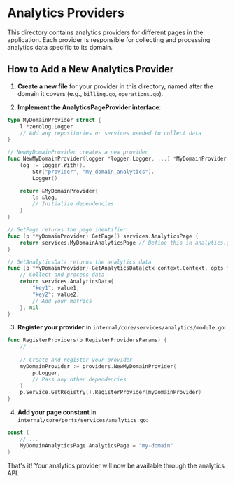 <!--
Copyright 2023-2025 Eric Moss
Licensed under FSL-1.1-ALv2 (Functional Source License 1.1, Apache 2.0 Future)
Full license: https://github.com/emoss08/Trenova/blob/master/LICENSE.md-->
# Analytics Providers

This directory contains analytics providers for different pages in the application. Each provider is responsible for collecting and processing analytics data specific to its domain.

## How to Add a New Analytics Provider

1. **Create a new file** for your provider in this directory, named after the domain it covers (e.g., `billing.go`, `operations.go`).

2. **Implement the AnalyticsPageProvider interface**:

```go
type MyDomainProvider struct {
    l *zerolog.Logger
    // Add any repositories or services needed to collect data
}

// NewMyDomainProvider creates a new provider
func NewMyDomainProvider(logger *logger.Logger, ...) *MyDomainProvider {
    log := logger.With().
        Str("provider", "my_domain_analytics").
        Logger()

    return &MyDomainProvider{
        l: &log,
        // Initialize dependencies
    }
}

// GetPage returns the page identifier
func (p *MyDomainProvider) GetPage() services.AnalyticsPage {
    return services.MyDomainAnalyticsPage // Define this in analytics.go
}

// GetAnalyticsData returns the analytics data
func (p *MyDomainProvider) GetAnalyticsData(ctx context.Context, opts *services.AnalyticsRequestOptions) (services.AnalyticsData, error) {
    // Collect and process data
    return services.AnalyticsData{
        "key1": value1,
        "key2": value2,
        // Add your metrics
    }, nil
}
```

3. **Register your provider** in `internal/core/services/analytics/module.go`:

```go
func RegisterProviders(p RegisterProvidersParams) {
    // ...
    
    // Create and register your provider
    myDomainProvider := providers.NewMyDomainProvider(
        p.Logger,
        // Pass any other dependencies
    )
    p.Service.GetRegistry().RegisterProvider(myDomainProvider)
}
```

4. **Add your page constant** in `internal/core/ports/services/analytics.go`:

```go
const (
    // ...
    MyDomainAnalyticsPage AnalyticsPage = "my-domain"
)
```

That's it! Your analytics provider will now be available through the analytics API. 